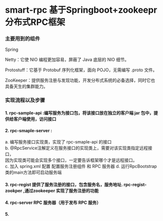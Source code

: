 # smart-rpc 基于Springboot+zookeepr 分布式RPC框架


### 主要用到的组件

Spring  

Netty：它使 NIO 编程更加容易，屏蔽了 Java 底层的 NIO 细节。  

Protostuff：它基于 Protobuf 序列化框架，面向 POJO，无需编写 .proto 文件。  

ZooKeeper：提供服务注册与发现功能，开发分布式系统的必备选择，同时它也具备天生的集群能力。  


### 实现流程以及步骤

#### 1. rpc-sample-api :编写服务为接口包，将该接口放在独立的客户端 jar 包中，提供给客户端使用，访问接口

#### 2. rpc-smaple-server :   
a. 编写服务接口实现类，实现了 rpc-smaple-api 的接口  
b. @RpcService注解定义在服务接口的实现类上，需要对该实现类指定远程接口，  
因为实现类可能会实现多个接口，一定要告诉框架哪个才是远程接口。  
c.  加入 spring.xml 配置   配置服务注册组件 和 RPC 服务器
d. 运行RpcBootstrap类的main方法即可启动服务端

#### 3. rpc-regist 提供了服务注册的接口，包含服务名，服务地址.  rpc-regist-zookper ,通过zookeeper 实现了服务注册的功能


#### 4. rpc-server RPC 服务器（用于发布 RPC 服务）


#### 5.
